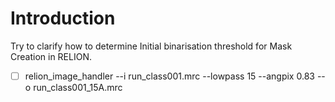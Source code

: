 # Introduction
Try to clarify how to determine Initial binarisation threshold for Mask Creation in RELION.

- [ ] relion_image_handler --i run_class001.mrc --lowpass 15 --angpix 0.83 --o run_class001_15A.mrc
